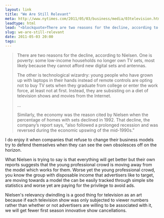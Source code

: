 ```yaml
---
layout: link
title: "We Are Still Relevant" 
meta: http://www.nytimes.com/2011/05/03/business/media/03television.html
leadtype: html
lead: "<blockquote>There are two reasons for the decline, according to Nielsen. One is poverty: some low-income households no longer own TV sets, most likely because they cannot afford new digital sets and antennas.</blockquote>"
slug: we-are-still-relevant
date: 2011-05-03 20:00 
tags:
---
```


>There are two reasons for the decline, according to Nielsen. One is poverty: some low-income households no longer own TV sets, most likely because they cannot afford new digital sets and antennas.
>
>The other is technological wizardry: young people who have grown up with laptops in their hands instead of remote controls are opting not to buy TV sets when they graduate from college or enter the work force, at least not at first. Instead, they are subsisting on a diet of television shows and movies from the Internet.
>
>...
>
>Similarly, the economy was the reason cited by Nielsen when the percentage of homes with sets declined in 1992. That decline, the company’s report says, “also followed a prolonged recession and was reversed during the economic upswing of the mid-1990s.” 

I do enjoy it when companies that refuse to change their business models try to defend themselves when they can see the own obsolesces off on the horizon. 

What Nielsen is trying to say is that everything will get better but their own reports suggests that the young professional crowd is moving away from the model which works for them. Worse yet the young professional crowd, you know the group with disposable income that advertisers like to target, are moving towards a model the can be easily tracked through simple site statistics and worse yet are paying for the privilege to avoid ads.

Nielsen's relevancy dwindling is a good thing for television as an art because if each television show was only subjected to viewer numbers rather than whether or not advertisers are willing to be associated with it, we will get fewer first season innovative show cancellations.

